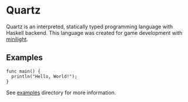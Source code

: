 # Quartz

Quartz is an interpreted, statically typed programming language with Haskell backend. This language was created for game development with [minilight](https://github.com/myuon/minilight).


## Examples

```
func main() {
  println("Hello, World!");
}
```

See [examples](https://github.com/myuon/quartz/tree/master/examples) directory for more information.
